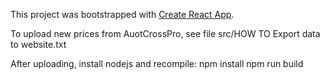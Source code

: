 This project was bootstrapped with [Create React App](https://github.com/facebookincubator/create-react-app).

To upload new prices from AuotCrossPro, see file src/HOW TO Export data to website.txt

After uploading, install nodejs and recompile: 
npm install
npm run build

